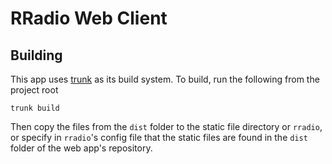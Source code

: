 # RRadio Web Client

## Building

This app uses [trunk]("https://github.com/thedodd/trunk") as its build system.
To build, run the following from the project root

    trunk build

Then copy the files from the `dist` folder to the static file directory or `rradio`, or specify in `rradio`'s config file
that the static files are found in the `dist` folder of the web app's repository.
